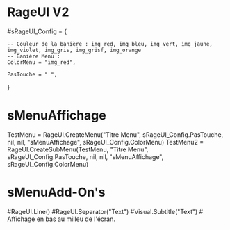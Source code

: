 # RageUI V2

#sRageUI_Config = {
    
    -- Couleur de la banière : img_red, img_bleu, img_vert, img_jaune, img_violet, img_gris, img_grisf, img_orange
    -- Banière Menu :
    ColorMenu = "img_red",

    PasTouche = " ",
}
# sMenuAffichage
TestMenu  = RageUI.CreateMenu("Titre Menu", sRageUI_Config.PasTouche, nil, nil, "sMenuAffichage", sRageUI_Config.ColorMenu)
TestMenu2 = RageUI.CreateSubMenu(TestMenu, "Titre Menu", sRageUI_Config.PasTouche, nil, nil, "sMenuAffichage", sRageUI_Config.ColorMenu)


# sMenuAdd-On's
#RageUI.Line()
#RageUI.Separator("Text")
#Visual.Subtitle("Text") # Affichage en bas au milleu de l'écran.

